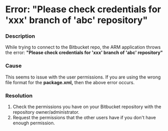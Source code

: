 # Error: "Please check credentials for 'xxx' branch of 'abc' repository"

### Description

While trying to connect to the Bitbucket repo, the ARM application throws the error: **"Please check credentials for 'xxx' branch of 'abc' repository"**

### Cause

This seems to issue with the user permissions. If you are using the wrong file format for the **package.xml,** then the above error occurs.

### Resolution

1. Check the permissions you have on your Bitbucket repository with the repository owner/administrator.
2. Request the permissions that the other users have if you don't have enough permission.
